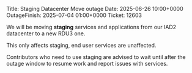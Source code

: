 Title: Staging Datacenter Move outage
Date: 2025-06-26 10:00+0000
OutageFinish: 2025-07-04 01:00+0000
Ticket: 12603

We will be moving **staging** services and applications from our IAD2 datacenter to a new RDU3 one.

This only affects staging, end user services are unaffected.

Contributors who need to use staging are advised to wait until after the outage window to resume work and report issues with services.
